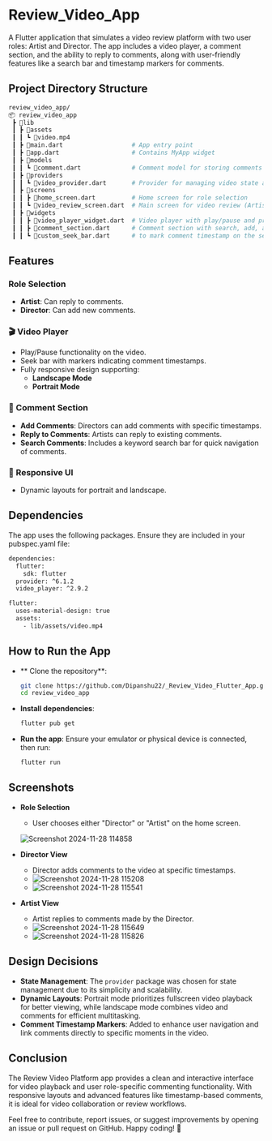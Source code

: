 # Review_Video_App

A Flutter application that simulates a video review platform with two user roles: Artist and Director. The app includes a video player, a comment section, and the ability to reply to comments, along with user-friendly features like a search bar and timestamp markers for comments.

## Project Directory Structure
```bash
review_video_app/
📦 review_video_app
 ┣ 📂lib
 ┃ ┣ 📂assets
 ┃ ┃ ┗ 📜video.mp4
 ┃ ┣ 📜main.dart                   # App entry point
 ┃ ┣ 📜app.dart                    # Contains MyApp widget
 ┃ ┣ 📂models
 ┃ ┃ ┗ 📜comment.dart              # Comment model for storing comments and replies
 ┃ ┣ 📂providers
 ┃ ┃ ┗ 📜video_provider.dart       # Provider for managing video state and comments
 ┃ ┣ 📂screens
 ┃ ┃ ┣ 📜home_screen.dart          # Home screen for role selection
 ┃ ┃ ┗ 📜video_review_screen.dart  # Main screen for video review (Artist/Director views)
 ┃ ┣ 📂widgets
 ┃ ┃ ┣ 📜video_player_widget.dart  # Video player with play/pause and progress indicator
 ┃ ┃ ┣ 📜comment_section.dart      # Comment section with search, add, and reply features
 ┃ ┃ ┗ 📜custom_seek_bar.dart      # to mark comment timestamp on the seekbar

```
## Features
### Role Selection
- **Artist**: Can reply to comments.
- **Director**: Can add new comments.

### 🎬 Video Player
- Play/Pause functionality on the video.
- Seek bar with markers indicating comment timestamps.
- Fully responsive design supporting:
  - **Landscape Mode**
  - **Portrait Mode**

### 💬 Comment Section
- **Add Comments**: Directors can add comments with specific timestamps.
- **Reply to Comments**: Artists can reply to existing comments.
- **Search Comments**: Includes a keyword search bar for quick navigation of comments.

### 📱 Responsive UI
- Dynamic layouts for portrait and landscape.
## Dependencies
The app uses the following packages. Ensure they are included in your pubspec.yaml file:
```bash
dependencies:
  flutter:
    sdk: flutter
  provider: ^6.1.2
  video_player: ^2.9.2

flutter:
  uses-material-design: true
  assets:
    - lib/assets/video.mp4
```

## How to Run the App
- ** Clone the repository**:
  ```bash
  git clone https://github.com/Dipanshu22/_Review_Video_Flutter_App.git
  cd review_video_app

  ```
- **Install dependencies**:
  ```bash
  flutter pub get
  ```
- **Run the app**:
  Ensure your emulator or physical device is connected, then run:
  ```bash
  flutter run
  ```
## Screenshots
- **Role Selection**
  
  - User chooses either "Director" or "Artist" on the home screen.

  ![Screenshot 2024-11-28 114858](https://github.com/user-attachments/assets/a6c6af08-7183-4876-a41e-37caede10eea)

- **Director View**
  - Director adds comments to the video at specific timestamps.
  - ![Screenshot 2024-11-28 115208](https://github.com/user-attachments/assets/a6f4e679-8cb4-472e-afe8-ad4b503026c6)
  - ![Screenshot 2024-11-28 115541](https://github.com/user-attachments/assets/ef54f3d0-739d-424a-8d70-7e1e28cc223d)



- **Artist View**
  - Artist replies to comments made by the Director.
   - ![Screenshot 2024-11-28 115649](https://github.com/user-attachments/assets/6940fc4c-6fc2-4649-bed5-f7ae8a46d73f)
   - ![Screenshot 2024-11-28 115826](https://github.com/user-attachments/assets/3e1b84ee-1b87-4de4-9d22-eadee6fe140f)



## Design Decisions

- **State Management**: The `provider` package was chosen for state management due to its simplicity and scalability.
- **Dynamic Layouts**: Portrait mode prioritizes fullscreen video playback for better viewing, while landscape mode combines video and comments for efficient multitasking.
- **Comment Timestamp Markers**: Added to enhance user navigation and link comments directly to specific moments in the video.

## Conclusion
The  Review Video Platform app provides a clean and interactive interface for video playback and user role-specific commenting functionality. With responsive layouts and advanced features like timestamp-based comments, it is ideal for video collaboration or review workflows.

Feel free to contribute, report issues, or suggest improvements by opening an issue or pull request on GitHub. Happy coding! 🚀

  
